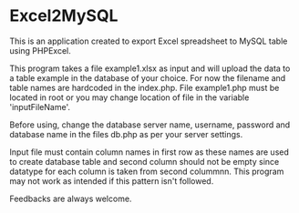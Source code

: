 # Excel2MySQL

This is an application created to export Excel spreadsheet to MySQL table using PHPExcel.

This program takes a file example1.xlsx as input and will upload the data to a table example in the database of your choice.
For now the filename and table names are hardcoded in the index.php. File example1.php must be located in root or you may change location of file in the variable 'inputFileName'.

Before using, change the database server name, username, password and database name in the files db.php as per
your server settings.

Input file must contain column names in first row as these names are used to create database table and second column should not be empty since datatype for each column is taken from second colummnn. This program may not work as intended if this pattern isn't followed.

Feedbacks are always welcome.

